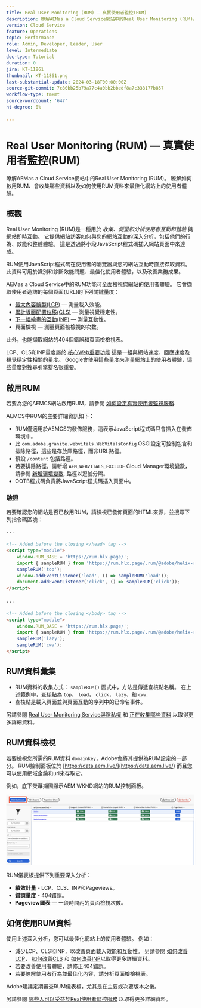 ```yaml
---
title: Real User Monitoring (RUM) — 真實使用者監控(RUM)
description: 瞭解AEMas a Cloud Service網站中的Real User Monitoring (RUM)。
version: Cloud Service
feature: Operations
topic: Performance
role: Admin, Developer, Leader, User
level: Intermediate
doc-type: Tutorial
duration: 0
jira: KT-11861
thumbnail: KT-11861.png
last-substantial-update: 2024-03-18T00:00:00Z
source-git-commit: 7c80bb25b79a77c4a0bb2bbedf8a7c338177b857
workflow-type: tm+mt
source-wordcount: '647'
ht-degree: 0%

---
```



# Real User Monitoring (RUM) — 真實使用者監控(RUM)

瞭解AEMas a Cloud Service網站中的Real User Monitoring (RUM)。 瞭解如何啟用RUM、會收集哪些資料以及如何使用RUM資料來最佳化網站上的使用者體驗。

## 概觀

Real User Monitoring (RUM)是一種用於 _收集、測量和分析使用者互動和體驗_ 與網站即時互動。 它提供網站訪客如何與您的網站互動的深入分析，包括他們的行為、效能和整體體驗。 這是透過將小段JavaScript程式碼插入網站頁面中來達成。

RUM使用JavaScript程式碼在使用者的瀏覽器與您的網站互動時直接擷取資料。 此資料可用於識別和診斷效能問題、最佳化使用者體驗，以及改善業務成果。

AEMas a Cloud Service中的RUM功能可全面檢視您網站的使用者體驗。 它會擷取使用者造訪的每個頁面(URL)的下列關鍵量度：

- [最大內容繪製(LCP)](https://web.dev/articles/lcp)  — 測量載入效能。
- [累計版面配置位移(CLS)](https://web.dev/articles/cls)  — 測量視覺穩定性。
- [下一幅繪畫的互動(INP)](https://web.dev/articles/inp)  — 測量互動性。
- 頁面檢視 — 測量頁面被檢視的次數。

此外，也能擷取網站的404個錯誤和頁面檢檢視表。

LCP、CLS和INP量度屬於 [核心Web重要功能](https://web.dev/articles/vitals) 這是一組與網站速度、回應速度及視覺穩定性相關的量度。 Google會使用這些量度來測量網站上的使用者體驗，這些量度對搜尋引擎排名很重要。

## 啟用RUM

若要為您的AEMCS網站啟用RUM，請參閱 [如何設定真實使用者監視服務](https://experienceleague.adobe.com/en/docs/experience-manager-cloud-service/content/implementing/using-cloud-manager/content-requests#how-to-set-up-the-rum-service).

AEMCS中RUM的主要詳細資訊如下：

- RUM僅適用於AEMCS的發佈服務，這表示JavaScript程式碼只會插入在發佈環境中。
- 此 `com.adobe.granite.webvitals.WebVitalsConfig` OSGi設定可控制包含和排除路徑，這些是存放庫路徑，而非URL路徑。
- 預設 `/content` 包括路徑。
- 若要排除路徑，請新增 `AEM_WEBVITALS_EXCLUDE` Cloud Manager環境變數，請參閱 [新增環境變數](https://experienceleague.adobe.com/en/docs/experience-manager-cloud-service/content/implementing/using-cloud-manager/environment-variables#add-variables). 路徑以逗號分隔。
- OOTB程式碼負責將JavaScript程式碼插入頁面中。

### 驗證

若要確認您的網站是否已啟用RUM，請檢視已發佈頁面的HTML來源，並搜尋下列指令碼區塊：

```html
...

<!-- Added before the closing </head> tag -->
<script type="module">
    window.RUM_BASE = 'https://rum.hlx.page/';
    import { sampleRUM } from 'https://rum.hlx.page/.rum/@adobe/helix-rum-js@^1/src/index.js';
    sampleRUM('top');
    window.addEventListener('load', () => sampleRUM('load'));
    document.addEventListener('click', () => sampleRUM('click'));
</script>

...

<!-- Added before the closing </body> tag -->
<script type="module">
    window.RUM_BASE = 'https://rum.hlx.page/';
    import { sampleRUM } from 'https://rum.hlx.page/.rum/@adobe/helix-rum-js@^1/src/index.js';
    sampleRUM('lazy');
    sampleRUM('cwv');
</script>
```

## RUM資料彙集

- RUM資料的收集方式： `sampleRUM()` 函式中，方法是傳遞查核點名稱。 在上述範例中，查核點為 `top`， `load`， `click`， `lazy`、和 `cwv`.
- 查核點是載入頁面並與頁面互動的序列中的已命名事件。

另請參閱 [Real User Monitoring Service與隱私權](https://experienceleague.adobe.com/en/docs/experience-manager-cloud-service/content/implementing/using-cloud-manager/content-requests#rum-service-and-privacy) 和 [正在收集哪些資料](https://experienceleague.adobe.com/en/docs/experience-manager-cloud-service/content/implementing/using-cloud-manager/content-requests#what-data-is-being-collected) 以取得更多詳細資料。

## RUM資料檢視

若要檢視您所需的RUM資料 `domainkey`，Adobe會將其提供為RUM設定的一部分。 RUM控制面板位於 [https://data.aem.live/](https://data.aem.live/) 而且您可以使用網域金鑰和url來存取它。

例如，底下熒幕擷圖顯示AEM WKND網站的RUM控制面板。

![RUM控制面板](./assets/rum/RUM-Dashboard-WKND.png)

RUM儀表板提供下列重要深入分析：

- **績效計量** - LCP、CLS、INP和Pageviews。
- **錯誤量度** - 404錯誤。
- **Pageview圖表**  — 一段時間內的頁面檢視次數。

## 如何使用RUM資料

使用上述深入分析，您可以最佳化網站上的使用者體驗。 例如：

- 減少LCP、CLS和INP，以改善頁面載入效能和互動性。 另請參閱 [如何改善LCP](https://web.dev/articles/lcp#improve-lcp)， [如何改善CLS](https://web.dev/articles/cls#improve-cls) 和 [如何改善INP](https://web.dev/articles/inp#improve-inp)以取得更多詳細資料。
- 若要改善使用者體驗，請修正404錯誤。
- 若要瞭解使用者行為並最佳化內容，請分析頁面檢檢視表。

Adobe建議定期審查RUM儀表板，尤其是在主要或次要版本之後。

另請參閱 [哪些人可以受益於Real使用者監控服務](https://experienceleague.adobe.com/en/docs/experience-manager-cloud-service/content/implementing/using-cloud-manager/content-requests#who-can-benefit-from-rum-service) 以取得更多詳細資料。
